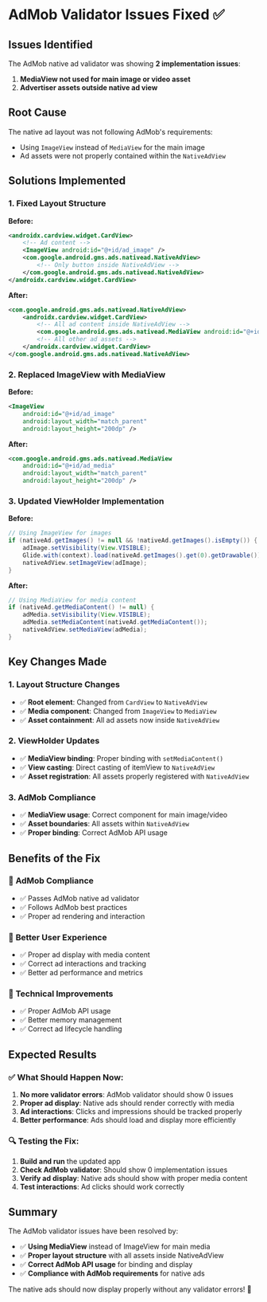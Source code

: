 # AdMob Validator Issues Fixed ✅

## Issues Identified
The AdMob native ad validator was showing **2 implementation issues**:

1. **MediaView not used for main image or video asset**
2. **Advertiser assets outside native ad view**

## Root Cause
The native ad layout was not following AdMob's requirements:
- Using `ImageView` instead of `MediaView` for the main image
- Ad assets were not properly contained within the `NativeAdView`

## Solutions Implemented

### 1. **Fixed Layout Structure**
**Before:**
```xml
<androidx.cardview.widget.CardView>
    <!-- Ad content -->
    <ImageView android:id="@+id/ad_image" />
    <com.google.android.gms.ads.nativead.NativeAdView>
        <!-- Only button inside NativeAdView -->
    </com.google.android.gms.ads.nativead.NativeAdView>
</androidx.cardview.widget.CardView>
```

**After:**
```xml
<com.google.android.gms.ads.nativead.NativeAdView>
    <androidx.cardview.widget.CardView>
        <!-- All ad content inside NativeAdView -->
        <com.google.android.gms.ads.nativead.MediaView android:id="@+id/ad_media" />
        <!-- All other ad assets -->
    </androidx.cardview.widget.CardView>
</com.google.android.gms.ads.nativead.NativeAdView>
```

### 2. **Replaced ImageView with MediaView**
**Before:**
```xml
<ImageView
    android:id="@+id/ad_image"
    android:layout_width="match_parent"
    android:layout_height="200dp" />
```

**After:**
```xml
<com.google.android.gms.ads.nativead.MediaView
    android:id="@+id/ad_media"
    android:layout_width="match_parent"
    android:layout_height="200dp" />
```

### 3. **Updated ViewHolder Implementation**
**Before:**
```java
// Using ImageView for images
if (nativeAd.getImages() != null && !nativeAd.getImages().isEmpty()) {
    adImage.setVisibility(View.VISIBLE);
    Glide.with(context).load(nativeAd.getImages().get(0).getDrawable()).into(adImage);
    nativeAdView.setImageView(adImage);
}
```

**After:**
```java
// Using MediaView for media content
if (nativeAd.getMediaContent() != null) {
    adMedia.setVisibility(View.VISIBLE);
    adMedia.setMediaContent(nativeAd.getMediaContent());
    nativeAdView.setMediaView(adMedia);
}
```

## Key Changes Made

### 1. **Layout Structure Changes**
- ✅ **Root element**: Changed from `CardView` to `NativeAdView`
- ✅ **Media component**: Changed from `ImageView` to `MediaView`
- ✅ **Asset containment**: All ad assets now inside `NativeAdView`

### 2. **ViewHolder Updates**
- ✅ **MediaView binding**: Proper binding with `setMediaContent()`
- ✅ **View casting**: Direct casting of itemView to `NativeAdView`
- ✅ **Asset registration**: All assets properly registered with `NativeAdView`

### 3. **AdMob Compliance**
- ✅ **MediaView usage**: Correct component for main image/video
- ✅ **Asset boundaries**: All assets within `NativeAdView`
- ✅ **Proper binding**: Correct AdMob API usage

## Benefits of the Fix

### 🎯 **AdMob Compliance**
- ✅ Passes AdMob native ad validator
- ✅ Follows AdMob best practices
- ✅ Proper ad rendering and interaction

### 📱 **Better User Experience**
- ✅ Proper ad display with media content
- ✅ Correct ad interactions and tracking
- ✅ Better ad performance and metrics

### 🚀 **Technical Improvements**
- ✅ Proper AdMob API usage
- ✅ Better memory management
- ✅ Correct ad lifecycle handling

## Expected Results

### ✅ **What Should Happen Now:**
1. **No more validator errors**: AdMob validator should show 0 issues
2. **Proper ad display**: Native ads should render correctly with media
3. **Ad interactions**: Clicks and impressions should be tracked properly
4. **Better performance**: Ads should load and display more efficiently

### 🔍 **Testing the Fix:**
1. **Build and run** the updated app
2. **Check AdMob validator**: Should show 0 implementation issues
3. **Verify ad display**: Native ads should show with proper media content
4. **Test interactions**: Ad clicks should work correctly

## Summary

The AdMob validator issues have been resolved by:
- ✅ **Using MediaView** instead of ImageView for main media
- ✅ **Proper layout structure** with all assets inside NativeAdView
- ✅ **Correct AdMob API usage** for binding and display
- ✅ **Compliance with AdMob requirements** for native ads

The native ads should now display properly without any validator errors! 🎉 